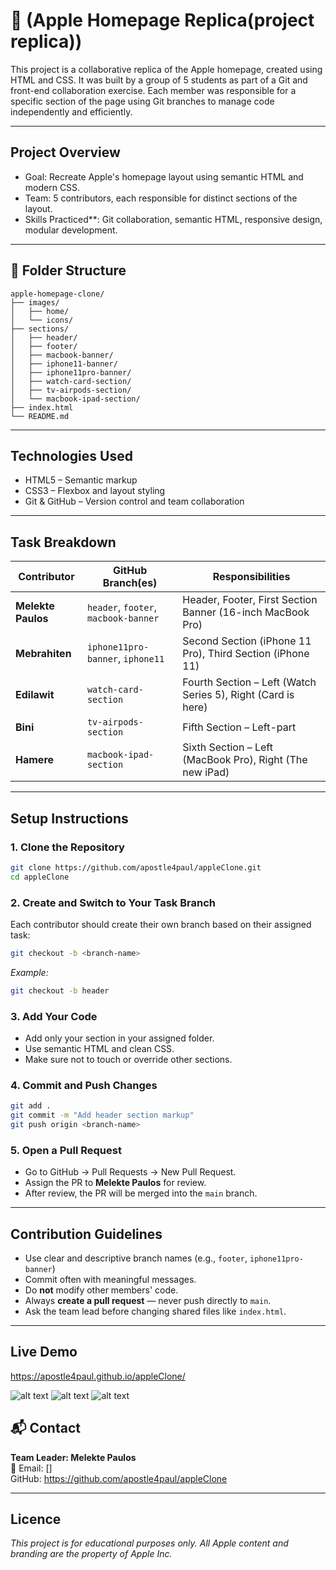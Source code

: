 # 🍏 (Apple Homepage Replica(project replica))

This project is a collaborative replica of the Apple homepage, created using HTML and CSS. It was built by a group of 5 students as part of a Git and front-end collaboration exercise. Each member was responsible for a specific section of the page using Git branches to manage code independently and efficiently.

---

## Project Overview

- Goal: Recreate Apple's homepage layout using semantic HTML and modern CSS.
- Team: 5 contributors, each responsible for distinct sections of the layout.
- Skills Practiced\*\*: Git collaboration, semantic HTML, responsive design, modular development.

---

## 📁 Folder Structure

```
apple-homepage-clone/
├── images/
│   ├── home/
│   └── icons/
├── sections/
│   ├── header/
│   ├── footer/
│   ├── macbook-banner/
│   ├── iphone11-banner/
│   ├── iphone11pro-banner/
│   ├── watch-card-section/
│   ├── tv-airpods-section/
│   └── macbook-ipad-section/
├── index.html
└── README.md
```

---

## Technologies Used

- HTML5 – Semantic markup
- CSS3 – Flexbox and layout styling
- Git & GitHub – Version control and team collaboration

---

## Task Breakdown

| Contributor        | GitHub Branch(es)                    | Responsibilities                                             |
| ------------------ | ------------------------------------ | ------------------------------------------------------------ |
| **Melekte Paulos** | `header`, `footer`, `macbook-banner` | Header, Footer, First Section Banner (16-inch MacBook Pro)   |
| **Mebrahiten**     | `iphone11pro-banner`, `iphone11`     | Second Section (iPhone 11 Pro), Third Section (iPhone 11)    |
| **Edilawit**       | `watch-card-section`                 | Fourth Section – Left (Watch Series 5), Right (Card is here) |
| **Bini**           | `tv-airpods-section`                 | Fifth Section – Left-part                                    |
| **Hamere**         | `macbook-ipad-section`               | Sixth Section – Left (MacBook Pro), Right (The new iPad)     |

---

## Setup Instructions

### 1. Clone the Repository

```bash
git clone https://github.com/apostle4paul/appleClone.git
cd appleClone
```

### 2. Create and Switch to Your Task Branch

Each contributor should create their own branch based on their assigned task:

```bash
git checkout -b <branch-name>
```

_Example:_

```bash
git checkout -b header
```

### 3. Add Your Code

- Add only your section in your assigned folder.
- Use semantic HTML and clean CSS.
- Make sure not to touch or override other sections.

### 4. Commit and Push Changes

```bash
git add .
git commit -m "Add header section markup"
git push origin <branch-name>
```

### 5. Open a Pull Request

- Go to GitHub → Pull Requests → New Pull Request.
- Assign the PR to **Melekte Paulos** for review.
- After review, the PR will be merged into the `main` branch.

---

## Contribution Guidelines

- Use clear and descriptive branch names (e.g., `footer`, `iphone11pro-banner`)
- Commit often with meaningful messages.
- Do **not** modify other members' code.
- Always **create a pull request** — never push directly to `main`.
- Ask the team lead before changing shared files like `index.html`.

---

## Live Demo

https://apostle4paul.github.io/appleClone/

![alt text](Screenshot_2025-07-15_124919[1].png)
![alt text](Screenshot_2025-07-15_124933[1].png)
![alt text](Screenshot_2025-07-15_124831[1].png)

## 📬 Contact

**Team Leader: Melekte Paulos**  
📧 Email: []  
 GitHub: https://github.com/apostle4paul/appleClone

---

## Licence

_This project is for educational purposes only. All Apple content and branding are the property of Apple Inc._
